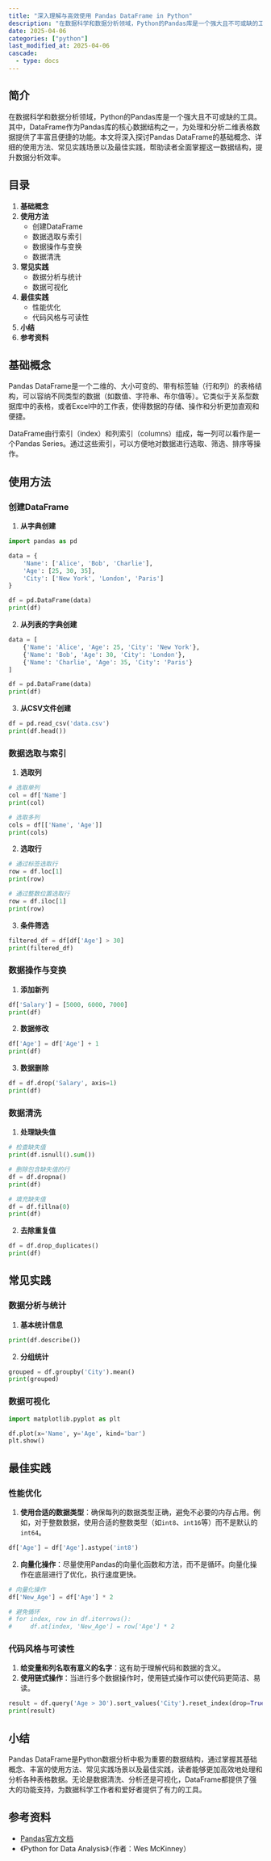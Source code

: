 ```yaml
---
title: "深入理解与高效使用 Pandas DataFrame in Python"
description: "在数据科学和数据分析领域，Python的Pandas库是一个强大且不可或缺的工具。其中，DataFrame作为Pandas库的核心数据结构之一，为处理和分析二维表格数据提供了丰富且便捷的功能。本文将深入探讨Pandas DataFrame的基础概念、详细的使用方法、常见实践场景以及最佳实践，帮助读者全面掌握这一数据结构，提升数据分析效率。"
date: 2025-04-06
categories: ["python"]
last_modified_at: 2025-04-06
cascade:
  - type: docs
---
```



## 简介
在数据科学和数据分析领域，Python的Pandas库是一个强大且不可或缺的工具。其中，DataFrame作为Pandas库的核心数据结构之一，为处理和分析二维表格数据提供了丰富且便捷的功能。本文将深入探讨Pandas DataFrame的基础概念、详细的使用方法、常见实践场景以及最佳实践，帮助读者全面掌握这一数据结构，提升数据分析效率。

<!-- more -->
## 目录
1. **基础概念**
2. **使用方法**
    - 创建DataFrame
    - 数据选取与索引
    - 数据操作与变换
    - 数据清洗
3. **常见实践**
    - 数据分析与统计
    - 数据可视化
4. **最佳实践**
    - 性能优化
    - 代码风格与可读性
5. **小结**
6. **参考资料**

## 基础概念
Pandas DataFrame是一个二维的、大小可变的、带有标签轴（行和列）的表格结构，可以容纳不同类型的数据（如数值、字符串、布尔值等）。它类似于关系型数据库中的表格，或者Excel中的工作表，使得数据的存储、操作和分析更加直观和便捷。

DataFrame由行索引（index）和列索引（columns）组成，每一列可以看作是一个Pandas Series。通过这些索引，可以方便地对数据进行选取、筛选、排序等操作。

## 使用方法

### 创建DataFrame
1. **从字典创建**
```python
import pandas as pd

data = {
    'Name': ['Alice', 'Bob', 'Charlie'],
    'Age': [25, 30, 35],
    'City': ['New York', 'London', 'Paris']
}

df = pd.DataFrame(data)
print(df)
```
2. **从列表的字典创建**
```python
data = [
    {'Name': 'Alice', 'Age': 25, 'City': 'New York'},
    {'Name': 'Bob', 'Age': 30, 'City': 'London'},
    {'Name': 'Charlie', 'Age': 35, 'City': 'Paris'}
]

df = pd.DataFrame(data)
print(df)
```
3. **从CSV文件创建**
```python
df = pd.read_csv('data.csv')
print(df.head())
```

### 数据选取与索引
1. **选取列**
```python
# 选取单列
col = df['Name']
print(col)

# 选取多列
cols = df[['Name', 'Age']]
print(cols)
```
2. **选取行**
```python
# 通过标签选取行
row = df.loc[1]
print(row)

# 通过整数位置选取行
row = df.iloc[1]
print(row)
```
3. **条件筛选**
```python
filtered_df = df[df['Age'] > 30]
print(filtered_df)
```

### 数据操作与变换
1. **添加新列**
```python
df['Salary'] = [5000, 6000, 7000]
print(df)
```
2. **数据修改**
```python
df['Age'] = df['Age'] + 1
print(df)
```
3. **数据删除**
```python
df = df.drop('Salary', axis=1)
print(df)
```

### 数据清洗
1. **处理缺失值**
```python
# 检查缺失值
print(df.isnull().sum())

# 删除包含缺失值的行
df = df.dropna()
print(df)

# 填充缺失值
df = df.fillna(0)
print(df)
```
2. **去除重复值**
```python
df = df.drop_duplicates()
print(df)
```

## 常见实践

### 数据分析与统计
1. **基本统计信息**
```python
print(df.describe())
```
2. **分组统计**
```python
grouped = df.groupby('City').mean()
print(grouped)
```

### 数据可视化
```python
import matplotlib.pyplot as plt

df.plot(x='Name', y='Age', kind='bar')
plt.show()
```

## 最佳实践

### 性能优化
1. **使用合适的数据类型**：确保每列的数据类型正确，避免不必要的内存占用。例如，对于整数数据，使用合适的整数类型（如`int8`、`int16`等）而不是默认的`int64`。
```python
df['Age'] = df['Age'].astype('int8')
```
2. **向量化操作**：尽量使用Pandas的向量化函数和方法，而不是循环。向量化操作在底层进行了优化，执行速度更快。
```python
# 向量化操作
df['New_Age'] = df['Age'] * 2

# 避免循环
# for index, row in df.iterrows():
#     df.at[index, 'New_Age'] = row['Age'] * 2
```

### 代码风格与可读性
1. **给变量和列名取有意义的名字**：这有助于理解代码和数据的含义。
2. **使用链式操作**：当进行多个数据操作时，使用链式操作可以使代码更简洁、易读。
```python
result = df.query('Age > 30').sort_values('City').reset_index(drop=True)
print(result)
```

## 小结
Pandas DataFrame是Python数据分析中极为重要的数据结构，通过掌握其基础概念、丰富的使用方法、常见实践场景以及最佳实践，读者能够更加高效地处理和分析各种表格数据。无论是数据清洗、分析还是可视化，DataFrame都提供了强大的功能支持，为数据科学工作者和爱好者提供了有力的工具。

## 参考资料
- [Pandas官方文档](https://pandas.pydata.org/docs/)
- 《Python for Data Analysis》（作者：Wes McKinney）